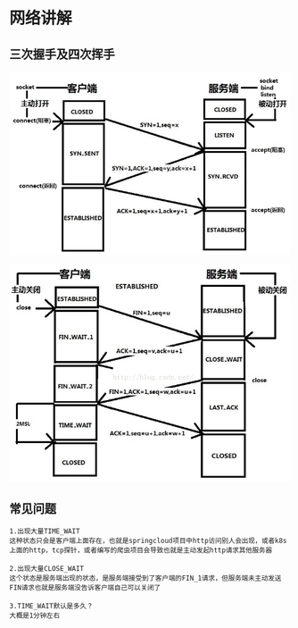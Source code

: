 # 网络讲解

## 三次握手及四次挥手

![image](https://github.com/yinbucheng/mypic/blob/master/tcp1.jpeg?raw=true)


![image](https://github.com/yinbucheng/mypic/blob/master/tcp2.jpeg?raw=true)


## 常见问题

```
1.出现大量TIME_WAIT
这种状态只会是客户端上面存在，也就是springcloud项目中http访问别人会出现，或者k8s上面的http，tcp探针，或者编写的爬虫项目会导致也就是主动发起http请求其他服务器

2.出现大量CLOSE_WAIT
这个状态是服务端出现的状态，是服务端接受到了客户端的FIN_1请求，但服务端未主动发送FIN请求也就是服务端没告诉客户端自己可以关闭了

3.TIME_WAIT默认是多久？
大概是1分钟左右
```